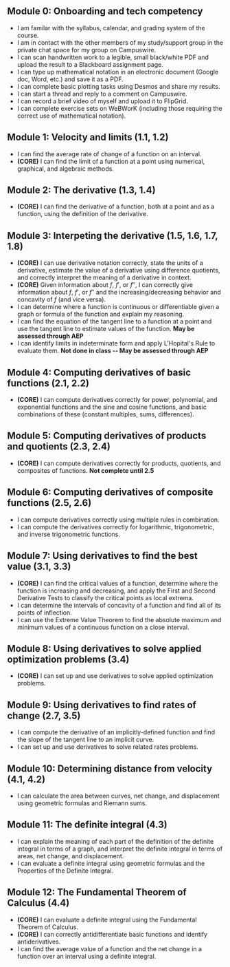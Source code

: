 ## Module 0: Onboarding and tech competency

- I am familar with the syllabus, calendar, and grading system of the course. 
- I am in contact with the other members of my study/support group in the private chat space for my group on Campuswire. 
- I can scan handwritten work to a legible, small black/white PDF and upload the result to a Blackboard assignment page. 
- I can type up mathematical notation in an electronic document (Google doc, Word, etc.) and save it as a PDF. 
- I can complete basic plotting tasks using Desmos and share my results.  
- I can start a thread and reply to a comment on Campuswire. 
- I can record a brief video of myself and upload it to FlipGrid. 
- I can complete exercise sets on WeBWorK (including those requiring the correct use of mathematical notation). 

## Module 1: Velocity and limits (1.1, 1.2)

- I can find the average rate of change of a function on an interval.
- **(CORE)** I can find the limit of a function at a point using numerical, graphical, and algebraic methods. 

## Module 2: The derivative (1.3, 1.4) 

- **(CORE)** I can find the derivative of a function, both at a point and as a function, using the definition of the derivative. 

## Module 3: Interpeting the derivative (1.5, 1.6, 1.7, 1.8)

- **(CORE)** I can use derivative notation correctly, state the units of a derivative, estimate the value of a derivative using difference quotients, and correctly interpret the meaning of a derivative in context. 
- **(CORE)** Given information about $f$, $f'$, or $f''$, I can correctly give information about $f$, $f'$, or $f''$ and the increasing/decreasing behavior and concavity of $f$ (and vice versa). 
- I can determine where a function is continuous or differentiable given a graph or formula of the function and explain my reasoning.
- I can find the equation of the tangent line to a function at a point and use the tangent line to estimate values of the function.  **May be assessed through AEP** 
- I can identify limits in indeterminate form and apply L'Hopital's Rule to evaluate them. **Not done in class -- May be assessed through AEP** 

## Module 4: Computing derivatives of basic functions (2.1, 2.2) 

- **(CORE)** I can compute derivatives correctly for power, polynomial, and exponential functions and the sine and cosine functions, and basic combinations of these (constant multiples, sums, differences). 

## Module 5: Computing derivatives of products and quotients (2.3, 2.4) 

- **(CORE)** I can compute derivatives correctly for products, quotients, and composites of functions. **Not complete until 2.5** 

## Module 6: Computing derivatives of composite functions (2.5, 2.6)

- I can compute derivatives correctly using multiple rules in combination. 
- I can compute the derivatives correctly for logarithmic, trigonometric, and inverse trigonometric functions. 

## Module 7: Using derivatives to find the best value (3.1, 3.3)

- **(CORE)** I can find the critical values of a function, determine where the function is increasing and decreasing, and apply the First and Second Derivative Tests to classify the critical points as local extrema.
- I can determine the intervals of concavity of a function and find all of its points of inflection.
- I can use the Extreme Value Theorem to find the absolute maximum and minimum values of a continuous function on a close interval.

## Module 8: Using derivatives to solve applied optimization problems (3.4) 

- **(CORE)** I can set up and use derivatives to solve applied optimization problems.

## Module 9: Using derivatives to find rates of change (2.7, 3.5) 

- I can compute the derivative of an implicitly-defined function and find the slope of the tangent line to an implicit curve. 
- I can set up and use derivatives to solve related rates problems.

## Module 10: Determining distance from velocity (4.1, 4.2)

- I can calculate the area between curves, net change, and displacement using geometric formulas and Riemann sums.

## Module 11: The definite integral (4.3)

- I can explain the meaning of each part of the definition of the definite integral in terms of a graph, and interpret the definite integral in terms of areas, net change, and displacement.
- I can evaluate a definite integral using geometric formulas and the Properties of the Definite Integral. 


## Module 12: The Fundamental Theorem of Calculus (4.4) 

- **(CORE)** I can evaluate a definite integral using the Fundamental Theorem of Calculus.
- **(CORE)** I can correctly antidifferentiate basic functions and identify antiderivatives. 
- I can find the average value of a function and the net change in a function over an interval using a definite integral.